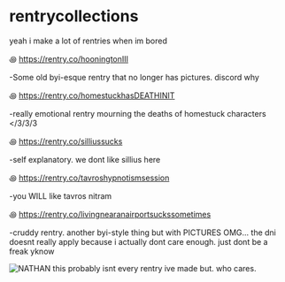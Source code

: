 # rentrycollections
yeah i make a lot of rentries when im bored

꩜ https://rentry.co/hooningtonIII

-Some old byi-esque rentry that no longer has pictures. discord why 

꩜ https://rentry.co/homestuckhasDEATHINIT

-really emotional rentry mourning the deaths of homestuck characters </3/3/3
  
꩜ https://rentry.co/silliussucks

-self explanatory. we dont like sillius here

꩜ https://rentry.co/tavroshypnotismsession

-you WILL like tavros nitram

꩜ https://rentry.co/livingnearanairportsuckssometimes

-cruddy rentry. another byi-style thing but with PICTURES OMG... the dni doesnt really apply because i actually dont care enough. just dont be a freak yknow

![NATHAN](https://github.com/CHECKOUTTHISCLOWNNOSE/rentrycollections/assets/124318937/28a3eed8-aff6-44c9-98a8-27a9b8796095)
this probably isnt every rentry ive made but. who cares.
